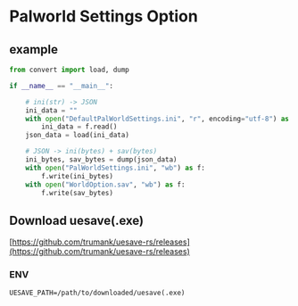 # Palworld Settings Option

## example

```python
from convert import load, dump

if __name__ == "__main__":

    # ini(str) -> JSON
    ini_data = ""
    with open("DefaultPalWorldSettings.ini", "r", encoding="utf-8") as f:
        ini_data = f.read()
    json_data = load(ini_data)

    # JSON -> ini(bytes) + sav(bytes)
    ini_bytes, sav_bytes = dump(json_data)
    with open("PalWorldSettings.ini", "wb") as f:
        f.write(ini_bytes)
    with open("WorldOption.sav", "wb") as f:
        f.write(sav_bytes)
```

## Download uesave(.exe)

[https://github.com/trumank/uesave-rs/releases](https://github.com/trumank/uesave-rs/releases)

### ENV

```
UESAVE_PATH=/path/to/downloaded/uesave(.exe)
```

